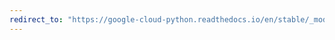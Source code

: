 ```yaml
---
redirect_to: "https://google-cloud-python.readthedocs.io/en/stable/_modules/google/cloud/texttospeech_v1beta1/gapic/text_to_speech_client.html"
---
```

